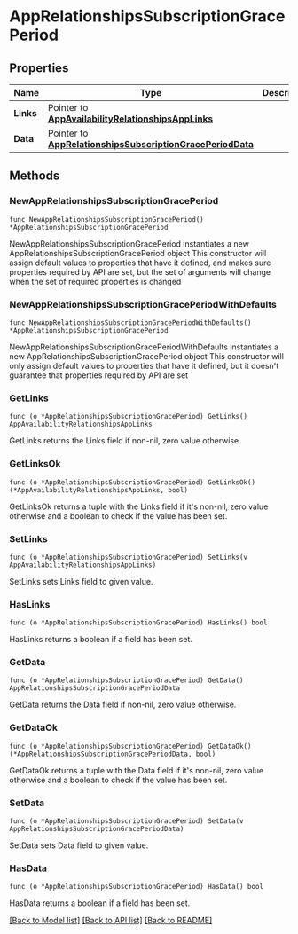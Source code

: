 # AppRelationshipsSubscriptionGracePeriod

## Properties

Name | Type | Description | Notes
------------ | ------------- | ------------- | -------------
**Links** | Pointer to [**AppAvailabilityRelationshipsAppLinks**](AppAvailabilityRelationshipsAppLinks.md) |  | [optional] 
**Data** | Pointer to [**AppRelationshipsSubscriptionGracePeriodData**](AppRelationshipsSubscriptionGracePeriodData.md) |  | [optional] 

## Methods

### NewAppRelationshipsSubscriptionGracePeriod

`func NewAppRelationshipsSubscriptionGracePeriod() *AppRelationshipsSubscriptionGracePeriod`

NewAppRelationshipsSubscriptionGracePeriod instantiates a new AppRelationshipsSubscriptionGracePeriod object
This constructor will assign default values to properties that have it defined,
and makes sure properties required by API are set, but the set of arguments
will change when the set of required properties is changed

### NewAppRelationshipsSubscriptionGracePeriodWithDefaults

`func NewAppRelationshipsSubscriptionGracePeriodWithDefaults() *AppRelationshipsSubscriptionGracePeriod`

NewAppRelationshipsSubscriptionGracePeriodWithDefaults instantiates a new AppRelationshipsSubscriptionGracePeriod object
This constructor will only assign default values to properties that have it defined,
but it doesn't guarantee that properties required by API are set

### GetLinks

`func (o *AppRelationshipsSubscriptionGracePeriod) GetLinks() AppAvailabilityRelationshipsAppLinks`

GetLinks returns the Links field if non-nil, zero value otherwise.

### GetLinksOk

`func (o *AppRelationshipsSubscriptionGracePeriod) GetLinksOk() (*AppAvailabilityRelationshipsAppLinks, bool)`

GetLinksOk returns a tuple with the Links field if it's non-nil, zero value otherwise
and a boolean to check if the value has been set.

### SetLinks

`func (o *AppRelationshipsSubscriptionGracePeriod) SetLinks(v AppAvailabilityRelationshipsAppLinks)`

SetLinks sets Links field to given value.

### HasLinks

`func (o *AppRelationshipsSubscriptionGracePeriod) HasLinks() bool`

HasLinks returns a boolean if a field has been set.

### GetData

`func (o *AppRelationshipsSubscriptionGracePeriod) GetData() AppRelationshipsSubscriptionGracePeriodData`

GetData returns the Data field if non-nil, zero value otherwise.

### GetDataOk

`func (o *AppRelationshipsSubscriptionGracePeriod) GetDataOk() (*AppRelationshipsSubscriptionGracePeriodData, bool)`

GetDataOk returns a tuple with the Data field if it's non-nil, zero value otherwise
and a boolean to check if the value has been set.

### SetData

`func (o *AppRelationshipsSubscriptionGracePeriod) SetData(v AppRelationshipsSubscriptionGracePeriodData)`

SetData sets Data field to given value.

### HasData

`func (o *AppRelationshipsSubscriptionGracePeriod) HasData() bool`

HasData returns a boolean if a field has been set.


[[Back to Model list]](../README.md#documentation-for-models) [[Back to API list]](../README.md#documentation-for-api-endpoints) [[Back to README]](../README.md)


